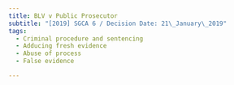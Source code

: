 ```yaml
---
title: BLV v Public Prosecutor
subtitle: "[2019] SGCA 6 / Decision Date: 21\_January\_2019"
tags:
  - Criminal procedure and sentencing
  - Adducing fresh evidence
  - Abuse of process
  - False evidence

---
```

